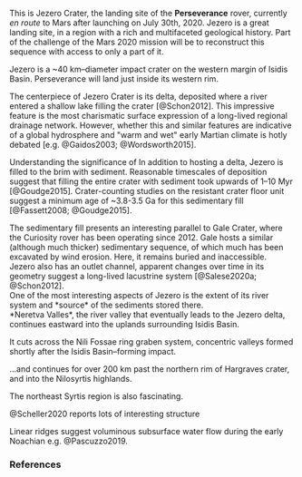 <div data-location="initial">

This is Jezero Crater, the landing site of the **Perseverance** rover,
currently *en route* to Mars after launching on July 30th, 2020. Jezero is
a great landing site, in a region with a rich and multifaceted
geological history. Part of the challenge of the Mars 2020 mission will be to
reconstruct this sequence with access to only a part of it.

</div>

<div data-location="jezero_w">

Jezero is a ~40 km–diameter impact crater on the western margin of Isidis Basin.
Perseverance will land just inside its western rim.

</div>



<div data-location="jezero_delta">

The centerpiece of Jezero Crater is its delta, deposited where a river
entered a shallow lake filling the crater [@Schon2012]. This impressive feature
is the most charismatic surface expression of a long-lived regional drainage network.
However, whether this and similar features are indicative of a global hydrosphere
and "warm and wet" early Martian climate is hotly
debated [e.g. @Gaidos2003; @Wordsworth2015].

</div>

<div data-location="full_of_sediment">

Understanding the significance of
In addition to hosting a delta, Jezero
is filled to the brim with sediment.
Reasonable timescales of deposition suggest that filling the entire crater
with sediment took upwards of 1–10 Myr [@Goudge2015].
Crater-counting studies on the resistant crater floor unit suggest a minimum
age of ~3.8-3.5 Ga for this sedimentary fill [@Fassett2008; @Goudge2015].

<div class="side-note">
The sedimentary fill presents an interesting parallel to Gale Crater, where the Curiosity rover has been operating since 2012. Gale hosts a
similar (although much thicker) sedimentary sequence, of which much has been
excavated by wind erosion. Here, it remains buried and inaccessible.
</div>

</div>

<div data-location="outlet_channel">
Jezero also has an outlet channel, apparent changes over time in its geometry
suggest a long-lived lacustrine system [@Salese2020a; @Schon2012].
</div>

<div data-location="jezero_delta_2">
One of the most interesting aspects of Jezero is the extent of its river system
and *source* of the sediments stored there.
</div>


<div data-location="jezero_upriver">
*Neretva Valles*, the river valley that eventually leads to the Jezero delta,
continues eastward into the uplands surrounding Isidis Basin.
</div>


<div data-location="river_nili_fossae">

It cuts across the Nili Fossae ring graben system, concentric valleys formed shortly
after the Isidis Basin–forming impact.

</div>

<div data-location="river_nilosyrtis">

...and continues for over 200 km past the northern rim of Hargraves crater,
and into the Nilosyrtis highlands.

</div>


The northeast Syrtis region is also fascinating.



@Scheller2020 reports lots of interesting structure


Linear ridges suggest voluminous subsurface water flow during the early
Noachian e.g. @Pascuzzo2019.




<div data-location="river_nilosyrtis"></div>

### References
